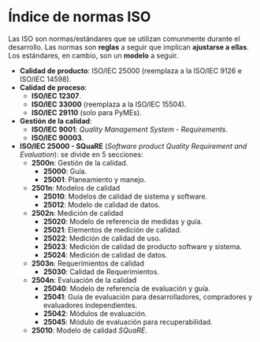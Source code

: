 # Índice de normas ISO

Las ISO son normas/estándares que se utilizan comunmente durante el desarrollo. Las normas son **reglas** a seguir que implican **ajustarse a ellas**. Los estándares, en cambio, son un **modelo** a seguir.

+ **Calidad de producto**: ISO/IEC 25000 (reemplaza a la ISO/IEC 9126 e ISO/IEC 14598).
+ **Calidad de proceso**:
    - **ISO/IEC 12307**.
    - **ISO/IEC 33000** (reemplaza a la ISO/IEC 15504).
    - **ISO/IEC 29110** (solo para PyMEs).
+ **Gestión de la calidad**:
    - **ISO/IEC 9001**: _Quality Management System - Requirements_.
    - **ISO/IEC 90003**.  
+ **ISO/IEC 25000 - SQuaRE** (_Software product Quality Requirement and Evaluation_): se divide en 5 secciones:
  + **2500n**: Gestión de la calidad.
    - **25000**: Guía.
    - **25001**: Planeamiento y manejo. 
  + **2501n**: Modelos de calidad
    - **25010**: Modelos de calidad de sistema y software.
    - **25012**: Modelo de calidad de datos.
  + **2502n**: Medición de calidad
    - **25020**: Modelo de referencia de medidas y guía.
    - **25021**: Elementos de medición de calidad.
    - **25022**: Medición de calidad de uso.
    - **25023**: Medición de calidad de producto software y sistema.
    - **25024**: Medición de calidad de datos.
  + **2503n**: Requerimientos de calidad
    - **25030**: Calidad de Requerimientos.
  + **2504n**: Evaluación de la calidad
    - **25040**: Modelo de referencia de evaluación y guía.
    - **25041**: Guía de evaluación para desarrolladores, compradores y evaluadores independientes.
    - **25042**: Módulos de evaluación.
    - **25045**: Módulo de evaluación para recuperabilidad.
  + **25010**: Modelo de calidad _SQuaRE_.
